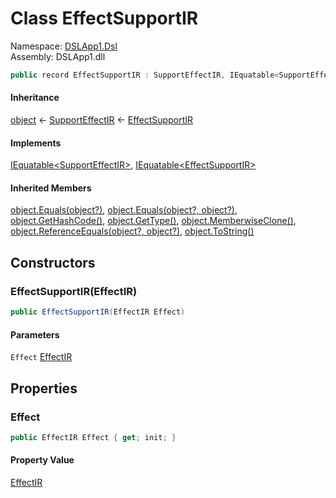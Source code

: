 # <a id="DSLApp1_Dsl_EffectSupportIR"></a> Class EffectSupportIR

Namespace: [DSLApp1.Dsl](DSLApp1.Dsl.md)  
Assembly: DSLApp1.dll  

```csharp
public record EffectSupportIR : SupportEffectIR, IEquatable<SupportEffectIR>, IEquatable<EffectSupportIR>
```

#### Inheritance

[object](https://learn.microsoft.com/dotnet/api/system.object) ← 
[SupportEffectIR](DSLApp1.Dsl.SupportEffectIR.md) ← 
[EffectSupportIR](DSLApp1.Dsl.EffectSupportIR.md)

#### Implements

[IEquatable<SupportEffectIR\>](https://learn.microsoft.com/dotnet/api/system.iequatable\-1), 
[IEquatable<EffectSupportIR\>](https://learn.microsoft.com/dotnet/api/system.iequatable\-1)

#### Inherited Members

[object.Equals\(object?\)](https://learn.microsoft.com/dotnet/api/system.object.equals\#system\-object\-equals\(system\-object\)), 
[object.Equals\(object?, object?\)](https://learn.microsoft.com/dotnet/api/system.object.equals\#system\-object\-equals\(system\-object\-system\-object\)), 
[object.GetHashCode\(\)](https://learn.microsoft.com/dotnet/api/system.object.gethashcode), 
[object.GetType\(\)](https://learn.microsoft.com/dotnet/api/system.object.gettype), 
[object.MemberwiseClone\(\)](https://learn.microsoft.com/dotnet/api/system.object.memberwiseclone), 
[object.ReferenceEquals\(object?, object?\)](https://learn.microsoft.com/dotnet/api/system.object.referenceequals), 
[object.ToString\(\)](https://learn.microsoft.com/dotnet/api/system.object.tostring)

## Constructors

### <a id="DSLApp1_Dsl_EffectSupportIR__ctor_DSLApp1_Dsl_EffectIR_"></a> EffectSupportIR\(EffectIR\)

```csharp
public EffectSupportIR(EffectIR Effect)
```

#### Parameters

`Effect` [EffectIR](DSLApp1.Dsl.EffectIR.md)

## Properties

### <a id="DSLApp1_Dsl_EffectSupportIR_Effect"></a> Effect

```csharp
public EffectIR Effect { get; init; }
```

#### Property Value

 [EffectIR](DSLApp1.Dsl.EffectIR.md)

